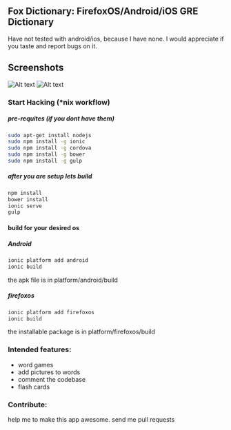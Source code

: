 ## Fox Dictionary: FirefoxOS/Android/iOS GRE Dictionary

Have not tested with android/ios, because I have none. I would appreciate if you taste and report bugs on it.

## Screenshots
![Alt text](/screenshot1?raw=true)
![Alt text](/screenshot2?raw=true)


### Start Hacking (*nix workflow)

##### pre-requites (if you dont have them)
```sh
sudo apt-get install nodejs
sudo npm install -g ionic
sudo npm install -g cordova
sudo npm install -g bower
sudo npm install -g gulp
```
##### after you are setup lets build
```sh
npm install
bower install
ionic serve
gulp
```

#### build for your desired os

##### Android
```sh
ionic platform add android
ionic build
```
the apk file is in platform/android/build

##### firefoxos
```sh
ionic platform add firefoxos
ionic build
```
the installable package is in platform/firefoxos/build

### Intended features:
- word games
- add pictures to words
- comment the codebase
- flash cards

### Contribute:
help me to make this app awesome. send me pull requests